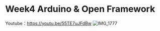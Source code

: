 # Week4  Arduino & Open Framework


Youtube：https://youtu.be/55TE7uJFdBw
![IMG_1777](https://user-images.githubusercontent.com/119190967/225134997-6f7ee746-1af0-4e7c-bc3f-b06cd28b17b5.jpg)
